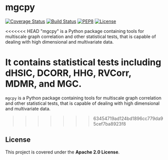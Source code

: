 # mgcpy

[![Coverage Status](https://coveralls.io/repos/github/NeuroDataDesign/mgcpy/badge.svg?branch=satish)](https://coveralls.io/github/NeuroDataDesign/mgcpy?branch=satish)
[![Build Status](https://travis-ci.com/NeuroDataDesign/mgcpy.svg?branch=satish)](https://travis-ci.com/NeuroDataDesign/mgcpy)
[![PEP8](https://img.shields.io/badge/code%20style-pep8-orange.svg)](https://www.python.org/dev/peps/pep-0008/)
[![License](https://img.shields.io/badge/License-Apache%202.0-blue.svg)](https://opensource.org/licenses/Apache-2.0)

<<<<<<< HEAD
"mgcpy" is a Python package containing tools for multiscale graph correlation and other statistical tests, that is capable of dealing with high dimensional and multivariate data. 

It contains statistical tests including dHSIC, DCORR, HHG, RVCorr, MDMR, and MGC.
=======
`mgcpy` is a Python package containing tools for multiscale graph correlation and other statistical tests, that is capable of dealing with high dimensional and multivariate data.
>>>>>>> 63454719ad124bd1896cc779da95cef7ba8923f8

## License

This project is covered under the **Apache 2.0 License**.
